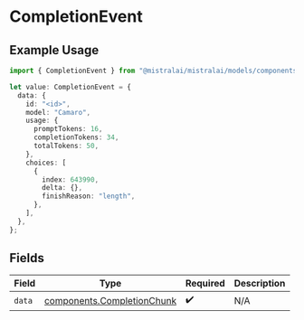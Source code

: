 # CompletionEvent

## Example Usage

```typescript
import { CompletionEvent } from "@mistralai/mistralai/models/components";

let value: CompletionEvent = {
  data: {
    id: "<id>",
    model: "Camaro",
    usage: {
      promptTokens: 16,
      completionTokens: 34,
      totalTokens: 50,
    },
    choices: [
      {
        index: 643990,
        delta: {},
        finishReason: "length",
      },
    ],
  },
};
```

## Fields

| Field                                                                    | Type                                                                     | Required                                                                 | Description                                                              |
| ------------------------------------------------------------------------ | ------------------------------------------------------------------------ | ------------------------------------------------------------------------ | ------------------------------------------------------------------------ |
| `data`                                                                   | [components.CompletionChunk](../../models/components/completionchunk.md) | :heavy_check_mark:                                                       | N/A                                                                      |